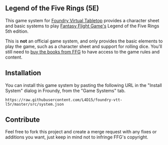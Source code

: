Legend of the Five Rings (5E)
-------------------

This game system for [Foundry Virtual Tabletop](https://foundryvtt.com/) provides a character sheet and basic systems to play [Fantasy Flight Game's](https://www.fantasyflightgames.com/en/index/) Legend of the Five Rings 5th edition.

This is **not** an official game system, and only provides the basic elements to play the game, such as a character sheet and support for rolling dice. You'll still need to [buy the books from FFG](https://www.fantasyflightgames.com/en/legend-of-the-five-rings-roleplaying-game/) to have access to the game rules and content.

## Installation

You can install this game system by pasting the following URL in the "Install System" dialog in Froundy, from the "Game Systems" tab.

`https://raw.githubusercontent.com/L4D15/foundry-vtt-l5r/master/src/system.json`

## Contribute

Feel free to fork this project and create a merge request with any fixes or additions you want, just keep in mind not to infringe FFG's copyright.